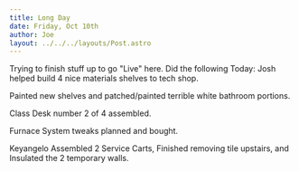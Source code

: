 ```yaml
---
title: Long Day
date: Friday, Oct 10th
author: Joe
layout: ../../../layouts/Post.astro
---
```


Trying to finish stuff up to go "Live"  here.  Did the following Today:
Josh helped build 4 nice materials shelves to tech shop.

Painted new shelves and patched/painted terrible white bathroom portions.

Class Desk number 2 of 4 assembled.

Furnace System tweaks planned and bought.

Keyangelo Assembled 2 Service Carts, Finished removing tile upstairs,  and Insulated the 2 temporary walls.
